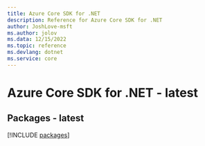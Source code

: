 ```yaml
---
title: Azure Core SDK for .NET
description: Reference for Azure Core SDK for .NET
author: JoshLove-msft
ms.author: jolov
ms.data: 12/15/2022
ms.topic: reference
ms.devlang: dotnet
ms.service: core
---
```

# Azure Core SDK for .NET - latest
## Packages - latest
[!INCLUDE [packages](core-index.md)]